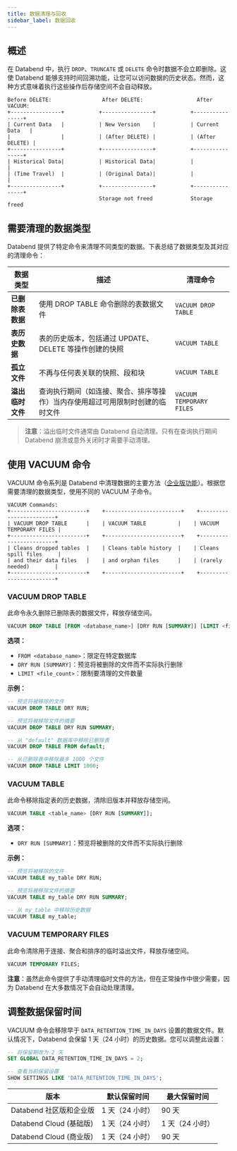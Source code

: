 ```yaml
---
title: 数据清理与回收
sidebar_label: 数据回收
---
```


## 概述

在 Databend 中，执行 `DROP`、`TRUNCATE` 或 `DELETE` 命令时数据不会立即删除。这使 Databend 能够支持时间回溯功能，让您可以访问数据的历史状态。然而，这种方式意味着执行这些操作后存储空间不会自动释放。

```
Before DELETE:                After DELETE:                 After VACUUM:
+----------------+           +----------------+           +----------------+
| Current Data   |           | New Version    |           | Current Data   |
|                |           | (After DELETE) |           | (After DELETE) |
+----------------+           +----------------+           +----------------+
| Historical Data|           | Historical Data|           |                |
| (Time Travel)  |           | (Original Data)|           |                |
+----------------+           +----------------+           +----------------+
                             Storage not freed            Storage freed
```

## 需要清理的数据类型

Databend 提供了特定命令来清理不同类型的数据。下表总结了数据类型及其对应的清理命令：

| 数据类型 | 描述 | 清理命令 |
|-----------|-------------|-----------------|
| **已删除表数据** | 使用 DROP TABLE 命令删除的表数据文件 | `VACUUM DROP TABLE` |
| **表历史数据** | 表的历史版本，包括通过 UPDATE、DELETE 等操作创建的快照 | `VACUUM TABLE` |
| **孤立文件** | 不再与任何表关联的快照、段和块 | `VACUUM TABLE` |
| **溢出临时文件** | 查询执行期间（如连接、聚合、排序等操作）当内存使用超过可用限制时创建的临时文件 | `VACUUM TEMPORARY FILES` |

> **注意**：溢出临时文件通常由 Databend 自动清理。只有在查询执行期间 Databend 崩溃或意外关闭时才需要手动清理。

## 使用 VACUUM 命令

VACUUM 命令系列是 Databend 中清理数据的主要方法（[企业版功能](/guides/products/dee/enterprise-features)）。根据您需要清理的数据类型，使用不同的 VACUUM 子命令。

```
VACUUM Commands:
+------------------------+    +------------------------+    +------------------------+
| VACUUM DROP TABLE      |    | VACUUM TABLE          |    | VACUUM TEMPORARY FILES |
+------------------------+    +------------------------+    +------------------------+
| Cleans dropped tables  |    | Cleans table history  |    | Cleans spill files     |
| and their data files   |    | and orphan files      |    | (rarely needed)        |
+------------------------+    +------------------------+    +------------------------+
```

### VACUUM DROP TABLE

此命令永久删除已删除表的数据文件，释放存储空间。

```sql
VACUUM DROP TABLE [FROM <database_name>] [DRY RUN [SUMMARY]] [LIMIT <file_count>];
```

**选项：**
- `FROM <database_name>`：限定在特定数据库
- `DRY RUN [SUMMARY]`：预览将被删除的文件而不实际执行删除
- `LIMIT <file_count>`：限制要清理的文件数量

**示例：**

```sql
-- 预览将被移除的文件
VACUUM DROP TABLE DRY RUN;

-- 预览将被移除文件的摘要
VACUUM DROP TABLE DRY RUN SUMMARY;

-- 从 "default" 数据库中移除已删除表
VACUUM DROP TABLE FROM default;

-- 从已删除表中移除最多 1000 个文件
VACUUM DROP TABLE LIMIT 1000;
```

### VACUUM TABLE

此命令移除指定表的历史数据，清除旧版本并释放存储空间。

```sql
VACUUM TABLE <table_name> [DRY RUN [SUMMARY]];
```

**选项：**
- `DRY RUN [SUMMARY]`：预览将被删除的文件而不实际执行删除

**示例：**

```sql
-- 预览将被移除的文件
VACUUM TABLE my_table DRY RUN;

-- 预览将被移除文件的摘要
VACUUM TABLE my_table DRY RUN SUMMARY;

-- 从 my_table 中移除历史数据
VACUUM TABLE my_table;
```

### VACUUM TEMPORARY FILES

此命令清除用于连接、聚合和排序的临时溢出文件，释放存储空间。

```sql
VACUUM TEMPORARY FILES;
```

**注意**：虽然此命令提供了手动清理临时文件的方法，但在正常操作中很少需要，因为 Databend 在大多数情况下会自动处理清理。

## 调整数据保留时间

VACUUM 命令会移除早于 `DATA_RETENTION_TIME_IN_DAYS` 设置的数据文件。默认情况下，Databend 会保留 1 天（24 小时）的历史数据。您可以调整此设置：

```sql
-- 将保留期改为 2 天
SET GLOBAL DATA_RETENTION_TIME_IN_DAYS = 2;

-- 查看当前保留设置
SHOW SETTINGS LIKE 'DATA_RETENTION_TIME_IN_DAYS';
```

| 版本                                   | 默认保留时间       | 最大保留时间      |
| ---------------------------------------- | ----------------- | ---------------- |
| Databend 社区版和企业版 | 1 天（24 小时）   | 90 天           |
| Databend Cloud (基础版)                | 1 天（24 小时）   | 1 天（24 小时） |
| Databend Cloud (商业版)                | 1 天（24 小时）   | 90 天           |